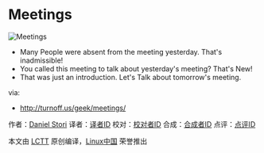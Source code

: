 Meetings
===============

![Meetings](http://turnoff.us/image/en/meetings.png)

- Many People were absent from the meeting yesterday. That's inadmissible!
- You called this meeting to talk about yesterday's meeting? That's New!
- That was just an introduction. Let's Talk about tomorrow's meeting.

via:
 - http://turnoff.us/geek/meetings/

作者：[Daniel Stori][a]
译者：[译者ID](https://github.com/译者ID)
校对：[校对者ID](https://github.com/校对者ID)
合成：[合成者ID](https://github.com/合成者ID)
点评：[点评ID](https://github.com/点评者ID)

本文由 [LCTT](https://github.com/LCTT/TranslateProject) 原创编译，[Linux中国](https://linux.cn/) 荣誉推出

[a]:http://turnoff.us/about/

